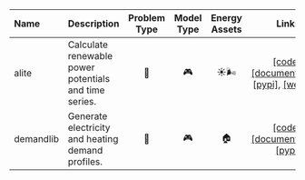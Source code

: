 | Name | Description | Problem Type | Model Type | Energy Assets | Links |
| :--- | :--- | :---: | :---: | :---: | :---: |
|alite|Calculate renewable power potentials and time series.|📝|🎮|☀️🌬️|[[code]](https://github.com/pypsa/atlite), [[documentation]](https://alite.readthedocs.io/en/latest/), [[pypi]](https://pypi.org/project/alite/), [[website]](https://pypsa.org/)|
|demandlib|Generate electricity and heating demand profiles.|📝|🎮|🏠|[[code]](https://github.com/oemof/demandlib), [[documentation]](https://demandlib.readthedocs.io/en/latest/), [[pypi]](https://pypi.org/project/demandlib/)|
